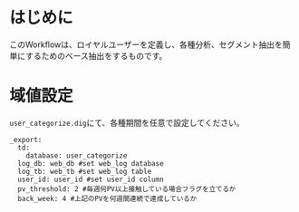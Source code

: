 # はじめに
  
このWorkflowは、ロイヤルユーザーを定義し、各種分析、セグメント抽出を簡単にするためのベース抽出をするものです。
  
# 域値設定
  
`user_categorize.dig`にて、各種期間を任意で設定してください。
  
```
_export:
  td:
    database: user_categorize
  log_db: web_db #set web_log database
  log_tb: web_tb #set web_log table
  user_id: user_id #set user_id column
  pv_threshold: 2 #毎週何PV以上接触している場合フラグを立てるか
  back_week: 4 #上記のPVを何週間連続で達成しているか
```
